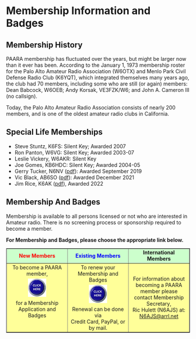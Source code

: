 # Membership Information and Badges

## Membership History

PAARA membership has fluctuated over the years, but might be larger now than it ever has been. According to the January 1, 1973 membership roster for the Palo Alto Amateur Radio Association (W6OTX) and Menlo Park Civil Defense Radio Club (K6YQT), which integrated themselves many years ago, the club had 70 members, including some who are still (or again) members: Dean Babcock, W6OEB; Andy Korsak, VE3FZK/W6; and John A. Cameron III (no callsign).

Today, the Palo Alto Amateur Radio Association consists of nearly 200 members, and is one of the oldest amateur radio clubs in California.

## Special Life Memberships

* Steve Stuntz, K6FS: Silent Key; Awarded 2007
* Ron Panton, W6VG: Silent Key; Awarded 2003-07
* Leslie Vickery, W6AKR: Silent Key
* Joe Gomes, KB6HDC: Silent Key; Awarded 2004-05
* Gerry Tucker, N6NV ([pdf](/membership/Gerry_proclamantion_3.pdf)): Awarded September 2019
* Vic Black, AB6SO ([pdf](/membership/Vic_Black_certificate.pdf)): Awarded December 2021
* Jim Rice, K6AK ([pdf](/membership/Jim_Rice_proclamation2.pdf)), Awarded 2022

## Membership And Badges

Membership is available to all persons licensed or not who are interested in Amateur radio. There is no screening process or sponsorship required to become a member.

**For Membership and Badges, please choose the appropriate link below.**

<table align="center" border="1" cellpadding="0" cellspacing="0" style="border-collapse:collapse" width="640">
	<tbody>
		<tr>
			<td bgcolor="#CCFFCC" height="30">
			<div align="center"><span style="color:red;font-weight:bold;">New Members</span></div>
			</td>
			<td bgcolor="#CCFFCC">
			<div align="center"><span style="color:blue;font-weight:bold;">Existing Members</span></div>
			</td>
			<td bgcolor="#CCFFCC">
			<div align="center"><span style="font-weight:bold;">International Members</span></div>
			</td>
		</tr>
		<tr>
			<td bgcolor="#FFFF99" valign="top" width="33%">
			<div align="center"><span>To become a PAARA member,</span><br />
			<a href="/membership/new.html"><img border="0" height="50" src="/images/clickhere-70.png" vspace="5" width="50" alt="button" /></a><br />
			<span class="tahoma-14">for a Membership Application and Badges</span></div>
			</td>
			<td bgcolor="#FFFF99" valign="top" width="33%">
			<div align="center"><span>To renew your Membership and Badges</span><br />
			<a href="/membership/current.html"><img border="0" height="50" src="/images/clickhere-70.png" vspace="5" width="50" alt="button" /></a><br />
			<span class="tahoma-14">Renewal can be done via<br />
			Credit Card, PayPal, or by mail.</span></div>
			</td>
			<td bgcolor="#FFFF99" valign="middle" width="33%">
			<div align="center"><span>For information about becoming a PAARA member please contact Membership Secretary, </span><br />
			<span class="color:blue">Ric Hulett (N6AJS) at:<br />
			<a href="mailto:N6AJS@arrl.net">N6AJS@arrl.net</a></span></div>
			</td>
		</tr>
	</tbody>
</table>
